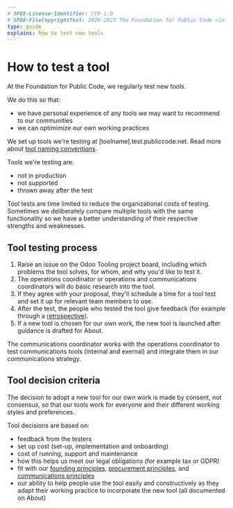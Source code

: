 ```yaml
---
# SPDX-License-Identifier: CC0-1.0
# SPDX-FileCopyrightText: 2020-2023 The Foundation for Public Code <info@publiccode.net>
type: guide
explains: how to test new tools
---
```


# How to test a tool

At the Foundation for Public Code, we regularly test new tools.

We do this so that:

* we have personal experience of any tools we may want to recommend to our communities
* we can optimimize our own working practices

We set up tools we're testing at [toolname].test.publiccode.net. Read more about [tool naming conventions](tool-and-email-naming-conventions.md).

Tools we're testing are:

* not in production
* not supported
* thrown away after the test

Tool tests are time limited to reduce the organizational costs of testing. Sometimes we deliberately compare multiple tools with the same functionality so we have a better understanding of their respective strengths and weaknesses.

## Tool testing process

1. Raise an issue on the Odoo Tooling project board, including which problems the tool solves, for whom, and why you'd like to test it.
2. The operations coordinator or operations and communications coordinators will do basic research into the tool.
3. If they agree with your proposal, they'll schedule a time for a tool test and set it up for relevant team members to use.
4. After the test, the people who tested the tool give feedback (for example through a [retrospective](../staff-meetings/retrospective.html)).
5. If a new tool is chosen for our own work, the new tool is launched after guidance is drafted for About.

The communications coordinator works with the operations coordinator to test communications tools (internal and exernal) and integrate them in our communications strategy.

## Tool decision criteria

The decision to adopt a new tool for our own work is made by consent, not consensus, so that our tools work for everyone and their different working styles and preferences.

Tool decisions are based on:

* feedback from the testers
* set up cost (set-up, implementation and onboarding)
* cost of running, support and maintenance
* how this helps us meet our legal obligations (for example tax or GDPR)
* fit with our [founding principles](../../organization/mission.md), [procurement principles](../procurement/principles.md), and [communications principles](../communication/communication-principles.md)
* our ability to help people use the tool easily and constructively as they adapt their working practice to incorporate the new tool (all documented on About)

